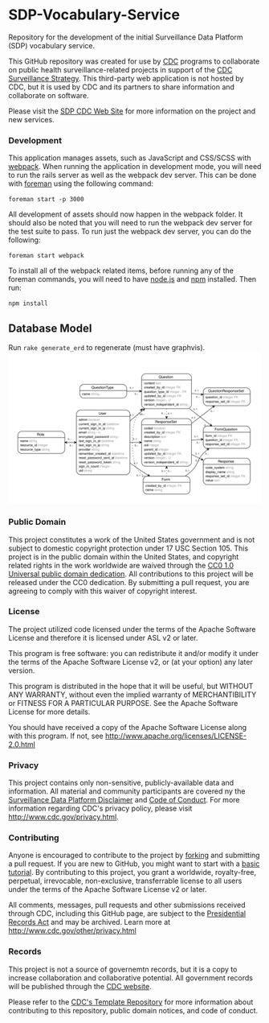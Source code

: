 # SDP-Vocabulary-Service
Repository for the development of the initial Surveillance Data Platform (SDP) vocabulary service.

This GitHub repository was created for use by [CDC](http://www.cdc.gov) programs to collaborate on public health surveillance-related projects in support of the [CDC Surveillance Strategy](http://www.cdc.gov/surveillance). This third-party web application is not hosted by CDC, but it is used by CDC and its partners to share information and collaborate on software.

Please visit the [SDP CDC Web Site](http://www.cdc.gov/sdp) for more information on the project and new services.

### Development

This application manages assets, such as JavaScript and CSS/SCSS with [webpack](https://webpack.github.io/).
When running the application in development mode, you will need to run the rails server as well as the webpack
dev server. This can be done with [foreman](https://github.com/ddollar/foreman) using the following command:

    foreman start -p 3000

All development of assets should now happen in the webpack folder. It should also
be noted that you will need to run the webpack dev server for the test suite to
pass. To run just the webpack dev server, you can do the following:

    foreman start webpack

To install all of the webpack related items, before running any of the foreman commands,
you will need to have [node.js](https://nodejs.org/en/) and [npm](https://www.npmjs.com/) installed. Then run:

    npm install

## Database Model
Run `rake generate_erd` to regenerate (must have graphvis).
![Entity relationship diagram](./erd.png)

### Public Domain
This project constitutes a work of the United States government and is not subject to domestic copyright protection under 17 USC Section 105. This project is in the public domain within the United States, and copyright related rights in the work worldwide are waived through the [CC0 1.0 Universal public domain dedication](https://creativecommons.org/publicdomain/zero/1.0/). All contributions to this project will be released under the CC0 dedication. By submitting a pull request, you are agreeing to comply with this waiver of copyright interest.

### License
The project utilized code licensed under the terms of the Apache Software License and therefore it is licensed under ASL v2 or later.

This program is free software: you can redistribute it and/or modify it under the terms of the Apache Software License v2, or (at your option) any later version.

This program is distributed in the hope that it will be useful, but WITHOUT ANY WARRANTY, without even the implied warranty of MERCHANTIBILITY or FITNESS FOR A PARTICULAR PURPOSE. See the Apache Software License for more details.

You should have received a copy of the Apache Software License along with this program. If not, see http://www.apache.org/licenses/LICENSE-2.0.html

### Privacy
This project contains only non-sensitive, publicly-available data and information. All material and community participants are covered ny the [Surveillance Data Platform Disclaimer](https://github.com/CDCgov/template/blob/master/DISCLAIMER.md) and [Code of Conduct](https://github.com/CDCgov/template/blob/master/code-of-conduct.md). For more information regarding CDC's privacy policy, please visit http://www.cdc.gov/privacy.html.

### Contributing
Anyone is encouraged to contribute to the project by [forking](https://help.github.com/articles/fork-a-repo) and submitting a pull request. If you are new to GitHub, you might want to start with a [basic tutorial](https://help.github.com/articles/set-up-git). By contributing to this project, you grant a worldwide, royalty-free, perpetual, irrevocable, non-exclusive, transferrable license to all users under the terms of the Apache Software License v2 or later.

All comments, messages, pull requests and other submissions received through CDC, including this GitHub page, are subject to the [Presidential Records Act](http://www.archives.gov/about/laws/presidential-records.html) and may be archived. Learn more at http://www.cdc.gov/other/privacy.html

### Records
This project is not a source of governemtn records, but it is a copy to increase collaboration and collaborative potential. All government records will be published through the [CDC website](http://www.cdc.gov).

Please refer to the [CDC's Template Repository](https://github.com/CDCgov/template) for more information about contributing to this repository, public domain notices, and code of conduct.
